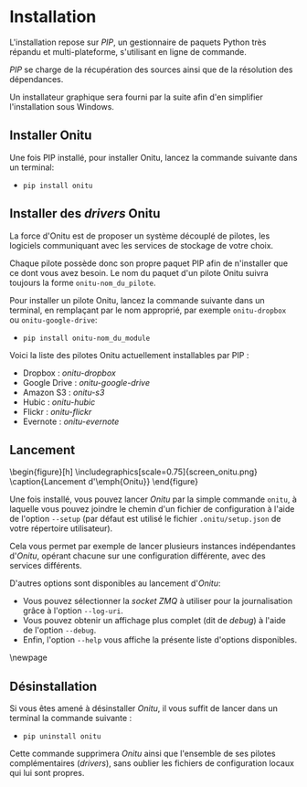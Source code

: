 # Installation

L'installation repose sur *PIP*, un gestionnaire de paquets Python très répandu et multi-plateforme, s'utilisant en ligne de commande.

*PIP* se charge de la récupération des sources ainsi que de la résolution des dépendances.

Un installateur graphique sera fourni par la suite afin d'en simplifier l'installation sous Windows.


## Installer Onitu

Une fois PIP installé, pour installer Onitu, lancez la commande suivante dans un terminal:

* `pip install onitu`


## Installer des *drivers* Onitu

La force d'Onitu est de proposer un système découplé de pilotes, les logiciels communiquant avec les services de stockage de votre choix.

Chaque pilote possède donc son propre paquet PIP afin de n'installer que ce dont vous avez besoin. Le nom du paquet d'un pilote Onitu suivra toujours la forme `onitu-nom_du_pilote`.

Pour installer un pilote Onitu, lancez la commande suivante dans un terminal, en remplaçant par le nom approprié, par exemple `onitu-dropbox` ou `onitu-google-drive`:

* `pip install onitu-nom_du_module`

Voici la liste des pilotes Onitu actuellement installables par PIP :

* Dropbox : *onitu-dropbox*
* Google Drive : *onitu-google-drive*
* Amazon S3 : *onitu-s3*
* Hubic : *onitu-hubic*
* Flickr : *onitu-flickr*
* Evernote : *onitu-evernote*


## Lancement

\begin{figure}[h]
\includegraphics[scale=0.75]{screen_onitu.png}
\caption{Lancement d'\emph{Onitu}}
\end{figure}

Une fois installé, vous pouvez lancer *Onitu* par la simple commande `onitu`, à laquelle vous pouvez joindre le chemin d'un fichier de configuration à l'aide de l'option `--setup` (par défaut est utilisé le fichier `.onitu/setup.json` de votre répertoire utilisateur).

Cela vous permet par exemple de lancer plusieurs instances indépendantes d'*Onitu*, opérant chacune sur une configuration différente, avec des services différents.

D'autres options sont disponibles au lancement d'*Onitu*:

* Vous pouvez sélectionner la *socket* *ZMQ* à utiliser pour la journalisation grâce à l'option `--log-uri`.
* Vous pouvez obtenir un affichage plus complet (dit de *debug*) à l'aide de l'option `--debug`.
* Enfin, l'option `--help` vous affiche la présente liste d'options disponibles.

\newpage

## Désinstallation

Si vous êtes amené à désinstaller *Onitu*, il vous suffit de lancer dans un terminal la commande suivante :

* `pip uninstall onitu`

Cette commande supprimera *Onitu* ainsi que l'ensemble de ses pilotes complémentaires (*drivers*), sans oublier les fichiers de configuration locaux qui lui sont propres.
